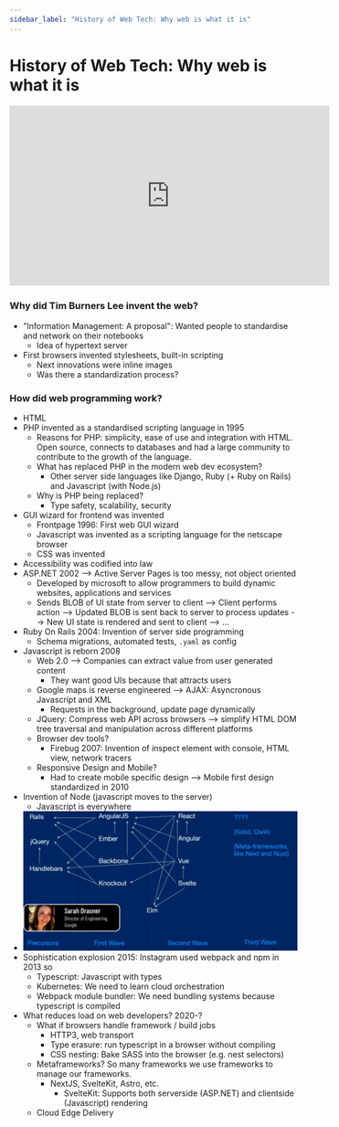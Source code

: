 ```yaml
---
sidebar_label: "History of Web Tech: Why web is what it is"
---
```

# History of Web Tech: Why web is what it is

<iframe width="560" height="315" src="https://www.youtube.com/embed/3QEoJRjxnxQ" title="YouTube video player" frameborder="0" allow="accelerometer; autoplay; clipboard-write; encrypted-media; gyroscope; picture-in-picture; web-share" allowfullscreen></iframe>

### Why did Tim Burners Lee invent the web?
- "Information Management: A proposal": Wanted people to standardise and network on their notebooks
  - Idea of hypertext server
- First browsers invented stylesheets, built-in scripting
  - Next innovations were inline images
  - Was there a standardization process?

### How did web programming work?
- HTML
- PHP invented as a standardised scripting language in 1995 
  - Reasons for PHP: simplicity, ease of use and integration with HTML. Open source, connects to databases and had a large community to contribute to the growth of the language.
  - What has replaced PHP in the modern web dev ecosystem? 
    - Other server side languages like Django, Ruby (+ Ruby on Rails) and Javascript (with Node.js)
  - Why is PHP being replaced?
    - Type safety, scalability, security
- GUI wizard for frontend was invented 
  - Frontpage 1996: First web GUI wizard
  - Javascript was invented as a scripting language for the netscape browser
  - CSS was invented
- Accessibility was codified into law
- ASP.NET 2002 --> Active Server Pages is too messy, not object oriented
  - Developed by microsoft to allow programmers to build dynamic websites, applications and services
  - Sends BLOB of UI state from server to client --> Client performs action --> Updated BLOB is sent back to server to process updates --> New UI state is rendered and sent to client --> ...
- Ruby On Rails 2004: Invention of server side programming
  - Schema migrations, automated tests, `.yaml` as config
- Javascript is reborn 2008
  - Web 2.0 --> Companies can extract value from user generated content
    - They want good UIs because that attracts users
  - Google maps is reverse engineered --> AJAX: Asyncronous Javascript and XML
    - Requests in the background, update page dynamically
  - JQuery: Compress web API across browsers --> simplify HTML DOM tree traversal and manipulation across different platforms 
  - Browser dev tools?
    - Firebug 2007: Invention of inspect element with console, HTML view, network tracers
  - Responsive Design and Mobile?
    - Had to create mobile specific design --> Mobile first design standardized in 2010
- Invention of Node (javascript moves to the server)
  - Javascript is everywhere
- ![Evolution of frontend frameworks](./img/evolution-of-frameworks.png)
- Sophistication explosion 2015: Instagram used webpack and npm in 2013 so 
  - Typescript: Javascript with types
  - Kubernetes: We need to learn cloud orchestration
  - Webpack module bundler: We need bundling systems because typescript is compiled
- What reduces load on web developers? 2020-?
  - What if browsers handle framework / build jobs
    - HTTP3, web transport
    - Type erasure: run typescript in a browser without compiling
    - CSS nesting: Bake SASS into the browser (e.g. nest selectors)
  - Metaframeworks? So many frameworks we use frameworks to manage our frameworks.
    - NextJS, SvelteKit, Astro, etc.
      - SvelteKit: Supports both serverside (ASP.NET) and clientside (Javascript) rendering
  - Cloud Edge Delivery

